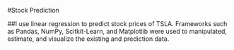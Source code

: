 #Stock Prediction

##I use linear regression to predict stock prices of TSLA. Frameworks such as Pandas, NumPy, Scitkit-Learn, and Matplotlib were used to manipulated, estimate, and visualize the existing and prediction data.
